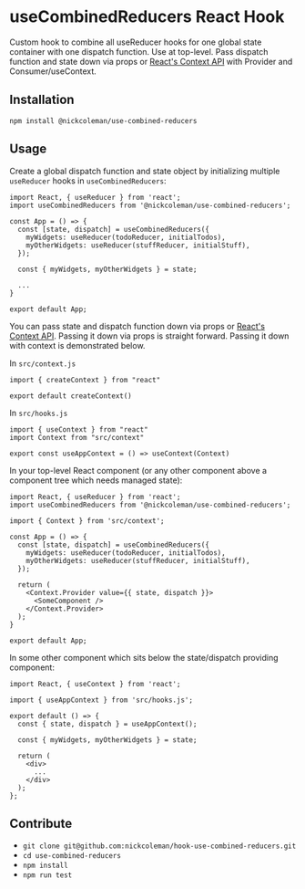 # useCombinedReducers React Hook

Custom hook to combine all useReducer hooks for one global state container with one dispatch function. Use at top-level. Pass dispatch function and state down via props or [React's Context API](https://reactjs.org/docs/context.html) with Provider and Consumer/useContext.

## Installation

`npm install @nickcoleman/use-combined-reducers`

## Usage

Create a global dispatch function and state object by initializing multiple `useReducer` hooks in `useCombinedReducers`:

```
import React, { useReducer } from 'react';
import useCombinedReducers from '@nickcoleman/use-combined-reducers';

const App = () => {
  const [state, dispatch] = useCombinedReducers({
    myWidgets: useReducer(todoReducer, initialTodos),
    myOtherWidgets: useReducer(stuffReducer, initialStuff),
  });

  const { myWidgets, myOtherWidgets } = state;

  ...
}

export default App;
```

You can pass state and dispatch function down via props or [React's Context API](https://reactjs.org/docs/context.html). Passing it down via props is straight forward. Passing it down with context is demonstrated below.

In `src/context.js`

```
import { createContext } from "react"

export default createContext()
```

In `src/hooks.js`

```
import { useContext } from "react"
import Context from "src/context"

export const useAppContext = () => useContext(Context)
```

In your top-level React component (or any other component above a component tree which needs managed state):

```
import React, { useReducer } from 'react';
import useCombinedReducers from '@nickcoleman/use-combined-reducers';

import { Context } from 'src/context';

const App = () => {
  const [state, dispatch] = useCombinedReducers({
    myWidgets: useReducer(todoReducer, initialTodos),
    myOtherWidgets: useReducer(stuffReducer, initialStuff),
  });

  return (
    <Context.Provider value={{ state, dispatch }}>
      <SomeComponent />
    </Context.Provider>
  );
}

export default App;
```

In some other component which sits below the state/dispatch providing component:

```
import React, { useContext } from 'react';

import { useAppContext } from 'src/hooks.js';

export default () => {
  const { state, dispatch } = useAppContext();

  const { myWidgets, myOtherWidgets } = state;

  return (
    <div>
      ...
    </div>
  );
};
```

## Contribute

- `git clone git@github.com:nickcoleman/hook-use-combined-reducers.git`
- `cd use-combined-reducers`
- `npm install`
- `npm run test`
